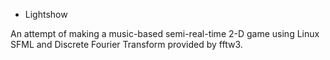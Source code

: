 - Lightshow

An attempt of making a music-based semi-real-time 2-D game using Linux SFML and Discrete Fourier Transform provided by fftw3. 
